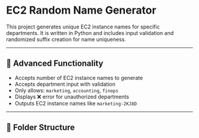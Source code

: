 # EC2 Random Name Generator

This project generates unique EC2 instance names for specific departments. It is written in Python and includes input validation and randomized suffix creation for name uniqueness.

---

## 🧠 Advanced Functionality

- Accepts number of EC2 instance names to generate
- Accepts department input with validation
- Only allows: `marketing`, `accounting`, `finops`
- Displays ❌ error for unauthorized departments
- Outputs EC2 instance names like `marketing-2KJ8D`

---

## 📁 Folder Structure


